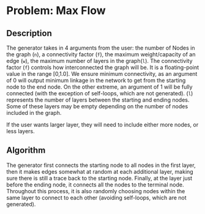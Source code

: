 # Problem: Max Flow

## Description
The generator takes in 4 arguments from the user: the number of Nodes in the graph (`n`), a connectivity factor (`f`),
the maximum weight/capacity of an edge (`w`), the maximum number of layers in the graph(`l`). The connectivity factor (`f`)
controls how interconnected the graph will be. It is a floating-point value in the range [0,1.0]. We ensure minimum
connectivity, as an argument of 0 will output minimum linkage in the network to get from the starting node to the end node.
On the other extreme, an argument of 1 will be fully connected (with the exception of self-loops, which are not generated).
(`l`) represents the number of layers between the starting and ending nodes. Some of these layers may be empty depending on 
the number of nodes included in the graph.

If the user wants larger layer, they will need to include either more nodes, or less layers.

## Algorithm
The generator first connects the starting node to all nodes in the first layer, then it makes edges somewhat at random at
each additional layer, making sure there is still a trace back to the starting node. Finally, at the layer just before the 
ending node, it connects all the nodes to the terminal node. Throughout this process, it is also randomly choosing nodes 
within the same layer to connect to each other (avoiding self-loops, which are not generated).
